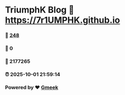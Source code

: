 # TriumphK Blog :link: https://7r1UMPHK.github.io 
### :page_facing_up: [248](https://7r1UMPHK.github.io/tag.html) 
### :speech_balloon: 0 
### :hibiscus: 2177265 
### :alarm_clock: 2025-10-01 21:59:14 
### Powered by :heart: [Gmeek](https://github.com/Meekdai/Gmeek)
